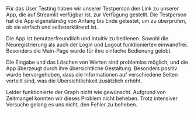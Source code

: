 Für das User Testing haben wir unserer Testperson den Link zu unserer App, die auf Streamlit verfügbar ist, zur Verfügung gestellt. Die Testperson hat die App eigenständig von Anfang bis Ende getestet, um zu überprüfen, ob sie einfach und selbsterklärend ist.

Die App ist benutzerfreundlich und intuitiv zu bedienen. Sowohl die Neuregistrierung als auch der Login und Logout funktionierten einwandfrei. Besonders die Main-Page wurde für ihre einfache Bedienung gelobt.

Die Eingabe und das Löschen von Werten sind problemlos möglich, und die App überzeugt durch ihre übersichtliche Gestaltung. Besonders positiv wurde hervorgehoben, dass die Informationen auf verschiedene Seiten verteilt sind, was die Übersichtlichkeit zusätzlich erhöht.

Leider funktionierte der Graph nicht wie gewünscht. Aufgrund von Zeitmangel konnten wir dieses Problem nicht beheben. Trotz intensiver Versuche gelang es uns nicht, den Fehler zu beheben.
